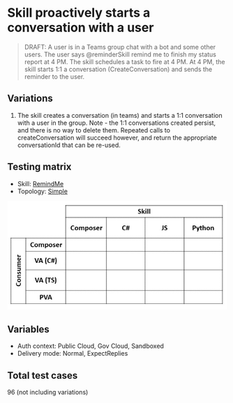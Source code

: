 # Skill proactively starts a conversation with a user

> DRAFT: A user is in a Teams group chat with a bot and some other users. 
> The user says @reminderSkill remind me to finish my status report at 4 PM. 
> The skill schedules a task to fire at 4 PM. 
> At 4 PM, the skill starts 1:1 a conversation (CreateConversation) and sends the reminder to the user.

## Variations

1. The skill creates a conversation (in teams) and starts a 1:1 conversation with a user in the group. Note - the 1:1 conversations created persist, and there is no way to delete them. Repeated calls to createConversation will succeed however, and return the appropriate conversationId that can be re-used.

## Testing matrix

- Skill: [RemindMe](../SkillsFunctionalTesting.md#remindme-skill)
- Topology: [Simple](../SkillsFunctionalTesting.md#simple)

![Test matrix](../media/Simple.jpg)

## Variables

- Auth context: Public Cloud, Gov Cloud, Sandboxed
- Delivery mode: Normal, ExpectReplies

## Total test cases

96 (not including variations)
